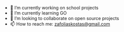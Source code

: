 - 🔭 I’m currently working on school projects
- 🌱 I’m currently learning GO
- 👯 I’m looking to collaborate on open source projects
- 📫 How to reach me: zafoliaskostas@gmail.com
